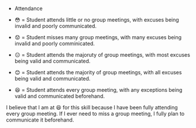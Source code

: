 * Attendance

* :flushed: = Student attends little or no group meetings, with excuses being invalid and poorly communicated.
* :worried: = Student misses many group meetings, with many excuses being invalid and poorly comminicated.
* :neutral_face: = Student attends the majoruty of group meetings, with most excuses being valid and communicated.
* :blush: = Student attends the majority of group meetings, with all excuses being valid and communicated.
* :laughing: = Student attends every group meeting, with any exceptions being valid and communicated beforehand.

I believe that I am at :laughing: for this skill because I have been fully attending every group meeting. If I ever need to miss a group meeting, I fully plan to communicate it beforehand.
